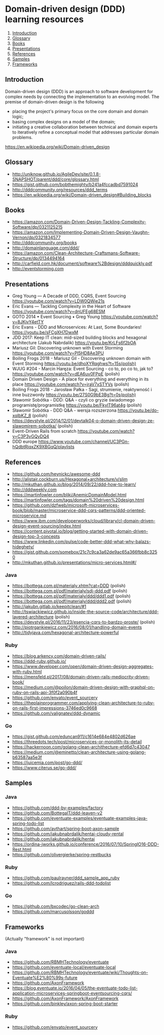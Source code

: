 # Domain-driven design (DDD) learning resources

1. [Introduction](#introduction)
2. [Glossary](#glossary)
3. [Books](#books)
4. [Presentations](#presentations)
5. [References](#references)
6. [Samples](#samples)
7. [Frameworks](#frameworks)

## Introduction
Domain-driven design (DDD) is an approach to software development for complex needs by connecting the implementation to an evolving model. The premise of domain-driven design is the following
* placing the project's primary focus on the core domain and domain logic;
* basing complex designs on a model of the domain;
* initiating a creative collaboration between technical and domain experts to iteratively refine a conceptual model that addresses particular domain problems.

https://en.wikipedia.org/wiki/Domain-driven_design

## Glossary
* http://uniknow.github.io/AgileDev/site/0.1.8-SNAPSHOT/parent/ddd/core/glossary.html
* https://gist.github.com/bobthemighty/b241a4fccadbd7591024
* http://dddcommunity.org/resources/ddd_terms
* https://en.wikipedia.org/wiki/Domain-driven_design#Building_blocks

## Books
* https://amazon.com/Domain-Driven-Design-Tackling-Complexity-Software/dp/0321125215
* https://amazon.com/Implementing-Domain-Driven-Design-Vaughn-Vernon/dp/0321834577
* http://dddcommunity.org/books
* http://domainlanguage.com/ddd/
* https://amazon.com/Clean-Architecture-Craftsmans-Software-Structure/dp/0134494164
* http://carfield.com.hk/document/software%2Bdesign/dddquickly.pdf
* http://eventstorming.com

## Presentations
* Greg Young — A Decade of DDD, CQRS, Event Sourcing https://youtube.com/watch?v=LDW0QWie21s
* Eric Evans — Tackling Complexity in the Heart of Software https://youtube.com/watch?v=dnUFEg68ESM
* GOTO 2014 • Event Sourcing • Greg Young https://youtube.com/watch?v=8JKjvY4etTY
* Eric Evans - DDD and Microservices: At Last, Some Boundaries! https://youtu.be/sFCgXH7DwxM
* JDD 2017: Keep IT clean: mid-sized building blocks and hexagonal architecture (Jakub Nabrdalik) https://youtu.be/KrLFs6f2bOA
* Mariusz Gil: Discovering unknown with Event Storming https://youtube.com/watch?v=Pl5HD8Ae3PU
* Boiling Frogs 2018 - Mariusz Gil - Discovering unknown domain with Event Storming https://youtu.be/dhoXYRqghws?t=15s(polish)
* WJUG #204 - Marcin Haręza: Event Sourcing - co to, po co to, jak to? https://youtube.com/watch?v=dEA6uv0FPpE (polish)
* Domain Driven Design - A place for everything and everything in its place https://youtube.com/watch?v=jraV7xSTYVs (polish)
* Boiling Frogs 2018 - Jarosław Pałka - Sagi, strumienie, reaktywność i inne buzzwordy https://youtu.be/27S0G9bE3Bg?t=0s(polish)
* Sławomir Sobótka - DDD: Q&A - czyli co gryzie świadomego programistę/programistkę https://youtu.be/FkylT96at4g (polish)
* Sławomir Sobótka - DDD Q&A - wersja rozszerzona https://youtu.be/do-xqIbKZ_8 (polish)
* https://devstyle.pl/2014/12/01/devtalk04-o-domain-driven-design-ze-slawomirem-sobotka/ (polish)
* Event-Driven Rails from scratch https://youtube.com/watch?v=C3P3yGQyDQ4 
* DDD europe https://www.youtube.com/channel/UC3PGn-hQdbtRiqxZK9XBGqQ/playlists 


## References
* https://github.com/heynickc/awesome-ddd
* http://alistair.cockburn.us/Hexagonal+architecture/v/slim
* http://mkuthan.github.io/blog/2014/09/22/ddd-how-to-learn/
* http://dddweekly.com
* https://martinfowler.com/bliki/AnemicDomainModel.html
* https://martinfowler.com/tags/domain%20driven%20design.html
* https://github.com/dzfweb/microsoft-microservices-book/blob/master/microservice-ddd-cqrs-patterns/ddd-oriented-microservice.md
* https://www.ibm.com/developerworks/cloud/library/cl-domain-driven-design-event-sourcing/index.html
* https://content.pivotal.io/blog/getting-started-with-domain-driven-design-top-3-concepts
* https://www.linkedin.com/pulse/code-better-ddd-what-why-balazs-hideghety/
* https://gist.github.com/somebox/21c7c9ca3a62de9ac65a366fbb8c3250
* http://mkuthan.github.io/presentations/micro-services.html#/

### Java
* https://bottega.com.pl/materialy.xhtm?cat=DDD (polish)
* https://bottega.com.pl/pdf/materialy/sdj-ddd.pdf (polish)
* https://bottega.com.pl/pdf/materialy/ddd/ddd1.pdf (polish)
* https://bottega.com.pl/pdf/materialy/ddd/ddd2.pdf (polish)
* http://jakubn.gitlab.io/keepitclean/#1
* http://tswiackiewicz.github.io/inside-the-source-code/architecture/ddd-layered-architecture (polish)
* https://devstyle.pl/2016/11/23/esencja-cqrs-to-bardzo-proste/ (polish)
* http://piotrgankiewicz.com/2016/08/01/handling-domain-events
* http://tidyjava.com/hexagonal-architecture-powerful

### Ruby
* https://blog.arkency.com/domain-driven-rails/
* https://ddd-ruby.github.io/
* https://www.developer.com/open/domain-driven-design-aggregates-with-ruby.html
* https://mensfeld.pl/2017/08/domain-driven-rails-mediocrity-driven-book/
* https://medium.com/@poilon/domain-driven-design-with-graphql-on-ruby-on-rails-api-3f0f2a090b4f
* https://github.com/envato/event_sourcery
* https://theplainprogrammer.com/applying-clean-architecture-to-ruby-on-rails-first-impressions-3746ed0c9668
* https://github.com/valignatev/ddd-dynamic

### Go 
* https://gist.github.com/eduncan911/c1614e684e4802d626ae
* https://threedots.tech/post/microservices-or-monolith-its-detail
* https://hackernoon.com/golang-clean-archithecture-efd6d7c43047
* https://medium.com/@eminetto/clean-architecture-using-golang-b63587aa5e3f
* https://juicemia.com/post/go-ddd/
* https://www.citerus.se/go-ddd/

## Samples

### Java
* https://github.com/ddd-by-examples/factory
* https://github.com/BottegaIT/ddd-leaven-v2
* https://github.com/eventuate-examples/eventuate-examples-java-spring-todo-list
* https://github.com/avthart/spring-boot-axon-sample
* https://github.com/jakubnabrdalik/hentai-cloudy-rental
* https://github.com/jakubnabrdalik/hentai
* https://ordina-jworks.github.io/conference/2016/07/10/SpringIO16-DDD-Rest.html
* https://github.com/olivergierke/spring-restbucks

### Ruby
* https://github.com/paulrayner/ddd_sample_app_ruby
* https://github.com/lcrodriguez/rails-ddd-todolist

### Go
* https://github.com/bxcodec/go-clean-arch
* https://github.com/marcusolsson/goddd

## Frameworks
(Actually "framework" is not important)

### Java
* https://github.com/RBMHTechnology/eventuate
* https://github.com/eventuate-local/eventuate-local
* https://github.com/RBMHTechnology/eventuate/wiki/Thoughts-on-Eventuate%E2%80%99s-future
* https://github.com/AxonFramework
* https://blog.eventuate.io/2016/04/05/the-eventuate-todo-list-application-microservices-springboot-eventsourcing-cqrs/
* https://github.com/AxonFramework/AxonFramework
* https://github.com/binkley/axon-spring-boot-starter

### Ruby
* https://github.com/envato/event_sourcery
